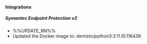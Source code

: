 
#### Integrations

##### Symantec Endpoint Protection v2

- %%UPDATE_RN%%
- Updated the Docker image to: *demisto/python3:3.11.10.116439*.
